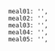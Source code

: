                 meal01: '',
                meal02: '',
                meal03: '',
                meal04: '',
                meal05: '',

